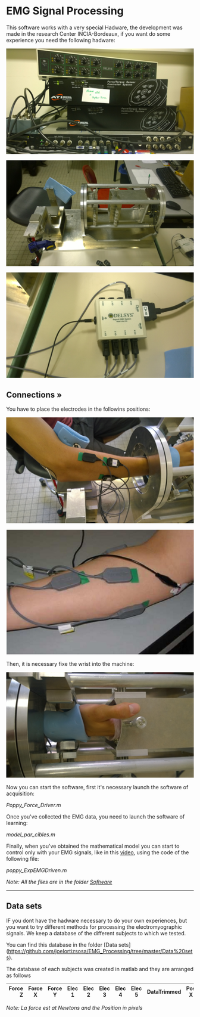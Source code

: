 # EMG Signal Processing

This software works with a very special Hadware, the development was made in the research Center INCIA-Bordeaux,
if you want do some experience you need the following hadware:

![img5](img/img5.jpg)

![img2](img/img2.jpg)

![img6](img/img6.jpg)



## Connections »

You have to place the electrodes in the followins positions:

![img8](img/img8.jpg)

![img1](img/img1.jpg)

Then, it is necessary fixe the wrist into the machine:

![img9](img/img9.jpg)


Now you can start the software, first it's necessary launch the software of acquisition:

*Poppy_Force_Driver.m*

Once you've collected the EMG data, you need to launch the software of learning:

*model_par_cibles.m*

Finally, when you've obtained the mathematical model you can start to control only with your EMG signals, like in this [video](https://vimeo.com/134840606), using the code of the following file:

*poppy_ExpEMGDriven.m*


*Note: All the files are in the folder [Software](https://github.com/joelortizsosa/EMG_Processing/tree/master/Software)*

-------------

## Data sets

IF you dont have the hadware necessary to do your own experiences, but you want to try different methods for processing the electromyographic signals. We keep a database of the different subjects to which we tested.

You can find this database in the folder [Data sets] (https://github.com/joelortizsosa/EMG_Processing/tree/master/Data%20sets).

The database of each subjects was created in matlab and they are arranged as follows

| Force Z  | Force X | Force Y | Elec 1 | Elec 2 | Elec 3 | Elec 4 | Elec 5 | DataTrimmed | Pos X | Pos Y |
| --------:|:-------:|:-------:|:------:|:------:|:------:|:------:|:------:|:-----------:|:-----:|:-----:|

*Note: La force est at Newtons and the Position in pixels*
